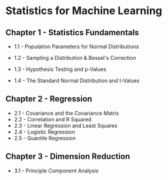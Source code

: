 # Statistics for Machine Learning

## Chapter 1 - Statistics Fundamentals

- 1.1 - Population Parameters for Normal Distributions

- 1.2 - Sampling a Distribution & Bessel's Correction

- 1.3 - Hypothesis Testing and p-Values

- 1.4 - The Standard Normal Distribution and t-Values


## Chapter 2 - Regression

- 2.1 - Covariance and the Covariance Matrix
- 2.2 - Correlation and R Squared
- 2.3 - Linear Regression and Least Squares
- 2.4 - Logistic Regression
- 2.5 - Quantile Regression


## Chapter 3 - Dimension Reduction
- 3.1 - Principle Component Analysis
